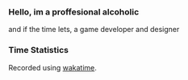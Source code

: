 ### Hello, im a proffesional alcoholic
and if the time lets, a game developer and designer

### Time Statistics
Recorded using [wakatime](https://wakatime.com).

<!--START_SECTION:waka-->

<!--END_SECTION:waka-->
